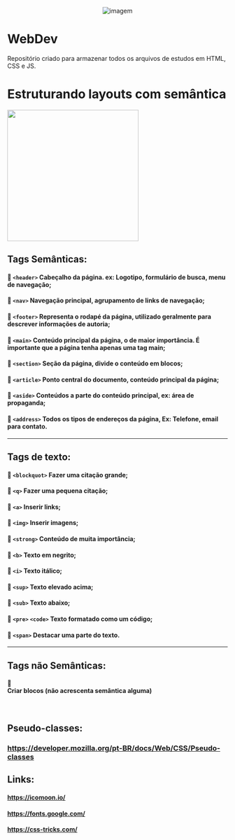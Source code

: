 <p align="center">
<img  src="https://i.imgur.com/Qw2WifW.gif" alt="imagem" >

# WebDev
Repositório criado para armazenar todos os arquivos de estudos em HTML, CSS e JS.
<br>

# Estruturando layouts com semântica
<img src="https://i.pinimg.com/originals/37/1d/b8/371db84b01a8b6ecc9add7131abba6dd.gif" width="300px">


## **Tags Semânticas:**
#### 📌 `<header>` Cabeçalho da página. ex: Logotipo, formulário de busca, menu de navegação;
#### 📌 `<nav>` Navegação principal, agrupamento de links de navegação;
#### 📌 `<footer>` Representa o rodapé da página, utilizado geralmente para descrever informações de autoria;
#### 📌 `<main>` Conteúdo principal da página, o de maior importância. É importante que a página tenha apenas uma tag main;
#### 📌 `<section>` Seção da página, divide o conteúdo em blocos;
#### 📌 `<article>` Ponto central do documento, conteúdo principal da página;
#### 📌 `<aside>` Conteúdos a parte do conteúdo principal, ex: área de propaganda;
#### 📌 `<address>` Todos os tipos de endereços da página, Ex: Telefone, email para contato.

<hr>

## **Tags de texto:**
#### 📌 `<blockquot>` Fazer uma citação grande;
#### 📌 `<q>` Fazer uma pequena citação;
#### 📌 `<a>` Inserir links;
#### 📌 `<img>` Inserir imagens;
#### 📌 `<strong>` Conteúdo de muita importância;
#### 📌 `<b>` Texto em negrito;
#### 📌 `<i>` Texto itálico;
#### 📌 `<sup>` Texto elevado acima;
#### 📌 `<sub>` Texto abaixo;
#### 📌 `<pre>` `<code>` Texto formatado como um código;
#### 📌 `<span>` Destacar uma parte do texto.

<hr>

## **Tags não Semânticas:**
#### 📌 <div> Criar blocos (não acrescenta semântica alguma)
  
<br>

## **Pseudo-classes:**
### https://developer.mozilla.org/pt-BR/docs/Web/CSS/Pseudo-classes

## **Links:**
#### https://icomoon.io/ <br>
#### https://fonts.google.com/ <br>
#### https://css-tricks.com/
